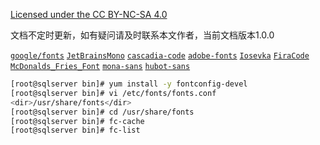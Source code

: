[Licensed under the CC BY-NC-SA 4.0](https://creativecommons.org/licenses/by-nc-sa/4.0/deed.zh)

文档不定时更新，如有疑问请及时联系本文作者，当前文档版本1.0.0

[`google/fonts`](https://github.com/google/fonts) [`JetBrainsMono`](https://github.com/JetBrains/JetBrainsMono) [`cascadia-code`](https://github.com/microsoft/cascadia-code) [`adobe-fonts`](https://github.com/adobe-fonts) [`Iosevka`](https://github.com/be5invis/Iosevka) [`FiraCode`](https://github.com/tonsky/FiraCode) [`McDonalds_Fries_Font`](https://github.com/mcdtaiwan/McDonalds_Fries_Font) [`mona-sans`](https://github.com/github/mona-sans) [`hubot-sans`](https://github.com/github/hubot-sans) 

~~~bash
[root@sqlserver bin]# yum install -y fontconfig-devel
[root@sqlserver bin]# vi /etc/fonts/fonts.conf
<dir>/usr/share/fonts</dir>
[root@sqlserver bin]# cd /usr/share/fonts
[root@sqlserver bin]# fc-cache
[root@sqlserver bin]# fc-list
~~~